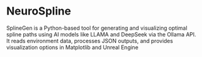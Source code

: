 # NeuroSpline
SplineGen is a Python-based tool for generating and visualizing optimal spline paths using AI models like LLAMA and DeepSeek via the Ollama API. It reads environment data, processes JSON outputs, and provides visualization options in Matplotlib and Unreal Engine
